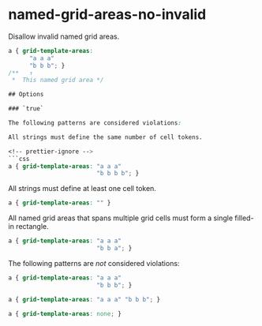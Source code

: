 # named-grid-areas-no-invalid

Disallow invalid named grid areas.

<!-- prettier-ignore -->
```css
a { grid-template-areas: 
      "a a a"
      "b b b"; }
/**   ↑
 *  This named grid area */

## Options

### `true`

The following patterns are considered violations:

All strings must define the same number of cell tokens.

<!-- prettier-ignore -->
```css
a { grid-template-areas: "a a a"
                         "b b b b"; }
```

All strings must define at least one cell token.

<!-- prettier-ignore -->
```css
a { grid-template-areas: "" }
```

All named grid areas that spans multiple grid cells must form a single filled-in rectangle.

<!-- prettier-ignore -->
```css
a { grid-template-areas: "a a a"
                         "b b a"; }
```

The following patterns are _not_ considered violations:

<!-- prettier-ignore -->
```css
a { grid-template-areas: "a a a"
                         "b b b"; }
```

<!-- prettier-ignore -->
```css
a { grid-template-areas: "a a a" "b b b"; }
```

<!-- prettier-ignore -->
```css
a { grid-template-areas: none; }
```
